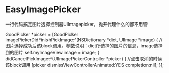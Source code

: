 # EasyImagePicker
一行代码搞定图片选择控制器UIImagepicker，抛开代理什么的都不用管

GoodPicker *picker = [GoodPicker imagePickerDidFinishPickImage:^(NSDictionary *dict, UIImage *image) {
        //图片选择成功后该block调用。参数说明：dict所选择的图片的信息，image选择到的图片
        self.myImageView.image = image;
    } didCancelPickImage:^(UIImagePickerController *picker) {
        //点击取消的时候该block调用
        [picker dismissViewControllerAnimated:YES completion:nil];
    }];
